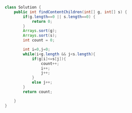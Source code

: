 ﻿```java
class Solution {
    public int findContentChildren(int[] g, int[] s) {
        if(g.length==0 || s.length==0) {
            return 0;
        }
        Arrays.sort(g);
        Arrays.sort(s);
        int count = 0;

        int i=0,j=0;
        while(i<g.length && j<s.length){
            if(g[i]<=s[j]){
                count++;
                i++;
                j++;
            }
            else j++;
        }
        return count;

    }
}
```

